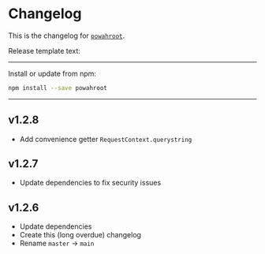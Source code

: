 # Changelog
This is the changelog for [`powahroot`](https://npmjs.org/package/powahroot).


Release template text:

-----

Install or update from npm:

```bash
npm install --save powahroot
```

-----


## v1.2.8
- Add convenience getter `RequestContext.querystring`


## v1.2.7
- Update dependencies to fix security issues


## v1.2.6
 - Update dependencies
 - Create this (long overdue) changelog
 - Rename `master` → `main`
